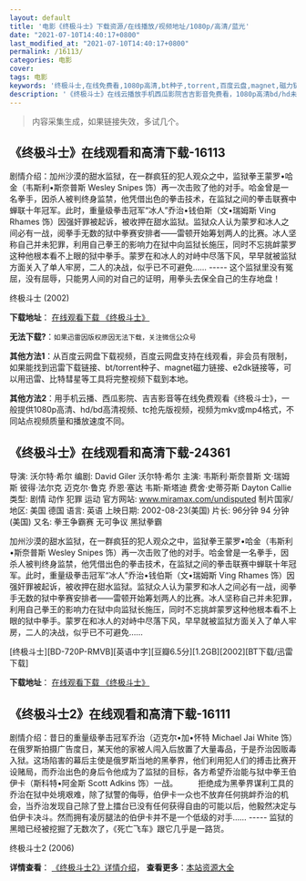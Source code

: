 ```yaml
---
layout: default
title: '电影《终极斗士》下载资源/在线播放/视频地址/1080p/高清/蓝光'
date: "2021-07-10T14:40:17+0800"
last_modified_at: "2021-07-10T14:40:17+0800"
permalink: /16113/
categories: 电影
cover:
tags: 电影
keywords: '终极斗士,在线免费看,1080p高清,bt种子,torrent,百度云盘,magnet,磁力链,迅雷下载资源'
description: '《终极斗士》在线云播放手机西瓜影院吉吉影音免费看，1080p高清bd/hd未删减完整版和tc抢先枪版，mkv/mp4格式，附带bt/torrent种子、magnet/磁力链、百度云盘、网盘资源迅雷下载链接'
---
```


>内容采集生成，如果链接失效，多试几个。


## 《终极斗士》在线观看和高清下载-16113

剧情介绍：加州沙漠的甜水监狱，在一群疯狂的犯人观众之中，监狱拳王蒙罗•哈金（韦斯利•斯奈普斯 Wesley Snipes 饰）再一次击败了他的对手。哈金曾是一名拳手，因杀人被判终身监禁，他凭借出色的拳击技术，在监狱之间的拳击联赛中蝉联十年冠军。此时，重量级拳击冠军“冰人”乔治•钱伯斯（文•瑞姆斯 Ving Rhames 饰）因强奸罪被起诉，被收押在甜水监狱。监狱众人认为蒙罗和冰人之间必有一战，阅拳手无数的狱中拳赛安排者——雷顿开始筹划两人的比赛。冰人坚称自己并未犯罪，利用自己拳王的影响力在狱中向监狱长施压，同时不忘挑衅蒙罗这种他根本看不上眼的狱中拳手。蒙罗在和冰人的对峙中尽落下风，早早就被监狱方面关入了单人牢房，二人的决战，似乎已不可避免…… ----- 这个监狱里没有冤屈，没有屈辱，只能男人间的对自己的证明，用拳头去保全自己的生存地盘！


终极斗士 (2002)

**下载地址**： [在线观看下载 《终极斗士》](https://www.btbtdy.me/btdy/dy4223.html) 


**无法下载?**：`如果迅雷因版权原因无法下载，关注微信公众号 `

**其他方法1**：从百度云网盘下载视频，百度云网盘支持在线观看，非会员有限制，如果能找到迅雷下载链接、bt/torrent种子、magnet磁力链接、e2dk链接等，可以用迅雷、比特彗星等工具将完整视频下载到本地。

**其他方法2**：用手机云播、西瓜影院、吉吉影音等在线免费观看《终极斗士》，一般提供1080p高清、hd/bd高清视频、tc抢先版视频，视频为mkv或mp4格式，不同站点视频质量和播放速度不同。


## 《终极斗士》在线观看和高清下载-24361

导演: 沃尔特·希尔 编剧: David Giler 沃尔特·希尔 主演: 韦斯利·斯奈普斯 文·瑞姆斯 彼得·法尔克 迈克尔·鲁克 乔恩·塞达 韦斯·斯塔迪 费舍·史蒂芬斯 Dayton Callie 类型: 剧情 动作 犯罪 运动 官方网站: www.miramax.com/undisputed 制片国家/地区: 美国 德国 语言: 英语 上映日期: 2002-08-23(美国) 片长: 96分钟 94 分钟(美国) 又名: 拳王争霸赛 无可争议 黑狱拳霸

加州沙漠的甜水监狱，在一群疯狂的犯人观众之中，监狱拳王蒙罗•哈金（韦斯利•斯奈普斯 Wesley Snipes 饰）再一次击败了他的对手。哈金曾是一名拳手，因杀人被判终身监禁，他凭借出色的拳击技术，在监狱之间的拳击联赛中蝉联十年冠军。此时，重量级拳击冠军“冰人”乔治•钱伯斯（文•瑞姆斯 Ving Rhames 饰）因强奸罪被起诉，被收押在甜水监狱。监狱众人认为蒙罗和冰人之间必有一战，阅拳手无数的狱中拳赛安排者——雷顿开始筹划两人的比赛。冰人坚称自己并未犯罪，利用自己拳王的影响力在狱中向监狱长施压，同时不忘挑衅蒙罗这种他根本看不上眼的狱中拳手。蒙罗在和冰人的对峙中尽落下风，早早就被监狱方面关入了单人牢房，二人的决战，似乎已不可避免……


[终极斗士][BD-720P-RMVB][英语中字][豆瓣6.5分][1.2GB][2002][BT下载/迅雷下载]

**下载地址**： [在线观看下载 《终极斗士》](https://www.btdx8.com/torrent/undisputed_2002.html) 


## 《终极斗士2》在线观看和高清下载-16111

剧情介绍：昔日的重量级拳击冠军乔治（迈克尔•加•怀特 Michael Jai White 饰）在俄罗斯拍摄广告度日，某天他的家被人闯入后放置了大量毒品，于是乔治因贩毒入狱。这场陷害的幕后主使是俄罗斯当地的黑拳界，他们利用犯人们的搏击比赛开设赌局，而乔治出色的身后令他成为了监狱的目标，各方希望乔治能与狱中拳王伯伊卡（斯科特•阿金斯 Scott Adkins 饰）一战。  　　拒绝成为黑拳界谋利工具的乔治在狱中处境艰难，除了狱警的侮辱，伯伊卡一众也不放弃任何挑衅乔治的机会，当乔治发现自己除了登上擂台已没有任何获得自由的可能以后，他毅然决定与伯伊卡决斗。然而拥有凌厉腿法的伯伊卡并不是一个低级的对手…… ----- 监狱的黑暗已经被挖掘了无数次了，《死亡飞车》跟它几乎是一路货。


终极斗士2 (2006)

**详情查看**： [《终极斗士2》详情介绍](/movie/16111/)， **查看更多**：[本站资源大全](/movie/t/all/)

